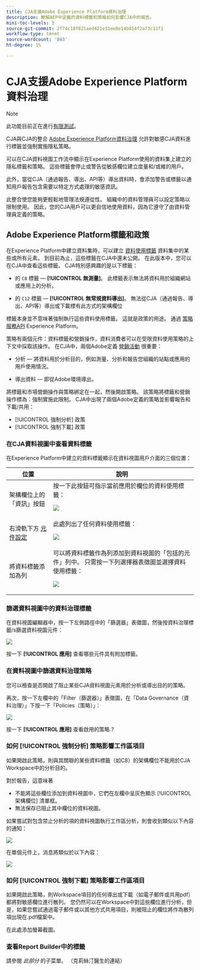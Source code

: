 ```yaml
---
title: CJA支援Adobe Experience Platform資料治理
description: 瞭解AEP中定義的資料標籤和策略如何影響CJA中的報告。
mini-toc-levels: 3
source-git-commit: 2f74c10f821aed421e31ee8e14b854f2a73c11f1
workflow-type: tm+mt
source-wordcount: '843'
ht-degree: 1%

---
```



# CJA支援Adobe Experience Platform資料治理

>[!NOTE]
>
>此功能目前正在進行[有限測試](/help/release-notes/releases.md)。

CJA與CJA的整合 [Adobe Experience Platform資料治理](https://experienceleague.adobe.com/docs/experience-platform/data-governance/home.html?lang=en) 允許對敏感CJA資料進行標籤並強制實施隱私策略。

可以在CJA資料視圖工作流中顯示在Experience Platform使用的資料集上建立的隱私標籤和策略。 這些標籤會停止或警告從敏感欄位建立度量和/或維的用戶。

此外，當從CJA（通過報告、導出、API等）導出資料時，會添加警告或標籤以通知用戶報告包含需要以特定方式處理的敏感資訊。

此整合使您能夠更輕鬆地管理法規遵從性。 組織中的資料管理員可以設定策略以限制使用。 因此，您的CJA用戶可以更自信地使用資料，因為它遵守了由資料管理員定義的策略。

## Adobe Experience Platform標籤和政策

在Experience Platform中建立資料集時，可以建立 [資料使用標籤](https://experienceleague.adobe.com/docs/experience-platform/data-governance/labels/reference.html?lang=en) 資料集中的某些或所有元素。 到目前為止，這些標籤在CJA中還未公開。 在此版本中，您可以在CJA中查看這些標籤。 CJA特別感興趣的是以下標籤：

* 的 `C8` 標籤 —  **[!UICONTROL 無測量]**。 此標籤表示無法將資料用於組織網站或應用上的分析。

* 的 `C12` 標籤 —  **[!UICONTROL 無常規資料導出]**。 無法從CJA（通過報告、導出、API等）導出或下載標有此方式的架構欄位

標籤本身並不意味著強制執行這些資料使用標籤。 這就是政策的用途。 通過 [策略服務API](https://experienceleague.adobe.com/docs/experience-platform/data-governance/api/overview.html?lang=en) Experience Platform。

策略有兩個元件：資料標籤和營銷操作，資料消費者可以在受限資料使用策略的上下文中採取該操作。 在CJA中，兩個Adobe定義 [營銷活動](https://experienceleague.adobe.com/docs/experience-platform/data-governance/policies/overview.html?lang=en#appendix) 很重要：

* 分析 — 將資料用於分析目的，例如測量、分析和報告您組織的站點或應用的用戶使用情況。

* 導出資料 — 即從Adobe環境導出。

將標籤和市場營銷操作與策略綁定在一起，然後開啟策略。 該策略將標籤和營銷操作標為：強制實施此限制。 CJA中出現了兩個Adobe定義的策略並影響報告和下載/共用：

* [!UICONTROL 強制分析] 政策
* [!UICONTROL 強制下載] 政策

### 在CJA資料視圖中查看資料標籤

在Experience Platform中建立的資料標籤顯示在資料視圖用戶介面的三個位置：

| 位置 | 說明 |
| --- | --- |
| 架構欄位上的「資訊」按鈕 | 按一下此按鈕可指示當前應用於欄位的資料使用標籤：<p>![](assets/data-label-left.png) |
| 右滑軌下方 [元件設定](/help/data-views/component-settings/overview.md) | 此處列出了任何資料使用標籤：<p>![](assets/data-label-right.png) |
| 將資料標籤添加為列 | 可以將資料標籤作為列添加到資料視圖的「包括的元件」列中。 只需按一下列選擇器表徵圖並選擇資料使用標籤：<p>![](assets/data-label-column.png) |

### 篩選資料視圖中的資料治理標籤

在資料視圖編輯器中，按一下左側路徑中的「篩選器」表徵圖，然後按資料治理標籤/s篩選資料視圖元件：

![](assets/filter-labels.png)

按一下 **[!UICONTROL 應用]** 查看哪些元件具有附加標籤。

### 在資料視圖中篩選資料治理策略

您可以檢查是否開啟了阻止某些CJA資料視圖元素用於分析或導出目的的策略。

再次，按一下左欄中的「Filter（篩選器）」表徵圖，在「Data Governance（資料治理）」下按一下「Policies（策略）」：

![](assets/filter-policies.png)

按一下 **[!UICONTROL 應用]** 查看啟用的策略 _?_

### 如何 [!UICONTROL 強制分析] 策略影響工作區項目

如果開啟此策略，則與其關聯的某些資料標籤（如C8）的架構欄位不能用於CJA Workspace中的分析目的。

對於報告，這意味著

* 不能將這些欄位添加到資料視圖中，它們在左欄中呈灰色顯示 [!UICONTROL 架構欄位] 清單框。
* 無法保存已阻止其中欄位的資料視圖。

如果嘗試對包含禁止分析的項的資料視圖執行工作區分析，則會收到類似以下內容的通知：

![](assets/policy-enforce.png)

在單個元件上，消息將類似於以下內容：

![](assets/policy-enforce2.png)

### 如何 [!UICONTROL 強制下載] 策略影響工作區項目

如果開啟此策略，則Workspace項目的任何導出或下載（如電子郵件或共用pdf）都將對敏感欄位進行散列。 您仍然可以在Workspace中對這些欄位進行分析，但是，如果您嘗試通過電子郵件或以其他方式共用項目，則被阻止的欄位將作為散列項出現在.pdf檔案中。

在此處添加螢幕截圖。

### 查看Report Builder中的標籤

請參閱 _此部分_ 的子菜單。 （克莉絲汀醫生的連結）
